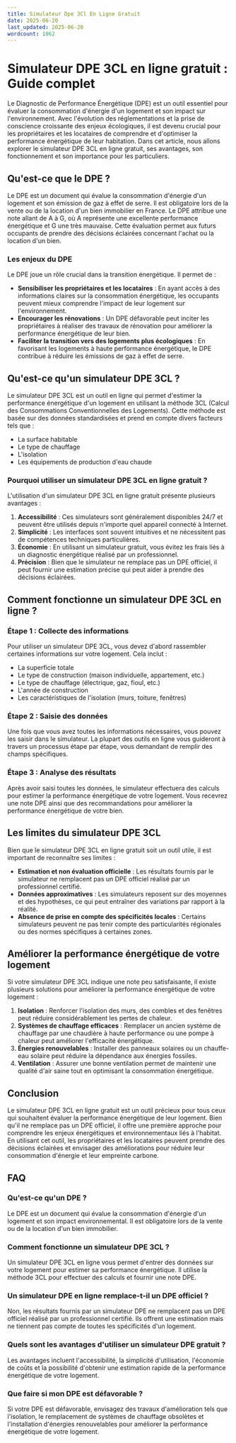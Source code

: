 ```yaml
---
title: Simulateur Dpe 3Cl En Ligne Gratuit
date: 2025-06-20
last_updated: 2025-06-20
wordcount: 1062
---
```


# Simulateur DPE 3CL en ligne gratuit : Guide complet

Le Diagnostic de Performance Énergétique (DPE) est un outil essentiel pour évaluer la consommation d'énergie d'un logement et son impact sur l'environnement. Avec l'évolution des réglementations et la prise de conscience croissante des enjeux écologiques, il est devenu crucial pour les propriétaires et les locataires de comprendre et d'optimiser la performance énergétique de leur habitation. Dans cet article, nous allons explorer le simulateur DPE 3CL en ligne gratuit, ses avantages, son fonctionnement et son importance pour les particuliers.

## Qu'est-ce que le DPE ?

Le DPE est un document qui évalue la consommation d'énergie d'un logement et son émission de gaz à effet de serre. Il est obligatoire lors de la vente ou de la location d'un bien immobilier en France. Le DPE attribue une note allant de A à G, où A représente une excellente performance énergétique et G une très mauvaise. Cette évaluation permet aux futurs occupants de prendre des décisions éclairées concernant l'achat ou la location d'un bien.

### Les enjeux du DPE

Le DPE joue un rôle crucial dans la transition énergétique. Il permet de :

- **Sensibiliser les propriétaires et les locataires** : En ayant accès à des informations claires sur la consommation énergétique, les occupants peuvent mieux comprendre l'impact de leur logement sur l'environnement.
- **Encourager les rénovations** : Un DPE défavorable peut inciter les propriétaires à réaliser des travaux de rénovation pour améliorer la performance énergétique de leur bien.
- **Faciliter la transition vers des logements plus écologiques** : En favorisant les logements à haute performance énergétique, le DPE contribue à réduire les émissions de gaz à effet de serre.

## Qu'est-ce qu'un simulateur DPE 3CL ?

Le simulateur DPE 3CL est un outil en ligne qui permet d'estimer la performance énergétique d'un logement en utilisant la méthode 3CL (Calcul des Consommations Conventionnelles des Logements). Cette méthode est basée sur des données standardisées et prend en compte divers facteurs tels que :

- La surface habitable
- Le type de chauffage
- L'isolation
- Les équipements de production d'eau chaude

### Pourquoi utiliser un simulateur DPE 3CL en ligne gratuit ?

L'utilisation d'un simulateur DPE 3CL en ligne gratuit présente plusieurs avantages :

1. **Accessibilité** : Ces simulateurs sont généralement disponibles 24/7 et peuvent être utilisés depuis n'importe quel appareil connecté à Internet.
2. **Simplicité** : Les interfaces sont souvent intuitives et ne nécessitent pas de compétences techniques particulières.
3. **Économie** : En utilisant un simulateur gratuit, vous évitez les frais liés à un diagnostic énergétique réalisé par un professionnel.
4. **Précision** : Bien que le simulateur ne remplace pas un DPE officiel, il peut fournir une estimation précise qui peut aider à prendre des décisions éclairées.

## Comment fonctionne un simulateur DPE 3CL en ligne ?

### Étape 1 : Collecte des informations

Pour utiliser un simulateur DPE 3CL, vous devez d'abord rassembler certaines informations sur votre logement. Cela inclut :

- La superficie totale
- Le type de construction (maison individuelle, appartement, etc.)
- Le type de chauffage (électrique, gaz, fioul, etc.)
- L'année de construction
- Les caractéristiques de l'isolation (murs, toiture, fenêtres)

### Étape 2 : Saisie des données

Une fois que vous avez toutes les informations nécessaires, vous pouvez les saisir dans le simulateur. La plupart des outils en ligne vous guideront à travers un processus étape par étape, vous demandant de remplir des champs spécifiques.

### Étape 3 : Analyse des résultats

Après avoir saisi toutes les données, le simulateur effectuera des calculs pour estimer la performance énergétique de votre logement. Vous recevrez une note DPE ainsi que des recommandations pour améliorer la performance énergétique de votre bien.

## Les limites du simulateur DPE 3CL

Bien que le simulateur DPE 3CL en ligne gratuit soit un outil utile, il est important de reconnaître ses limites :

- **Estimation et non évaluation officielle** : Les résultats fournis par le simulateur ne remplacent pas un DPE officiel réalisé par un professionnel certifié.
- **Données approximatives** : Les simulateurs reposent sur des moyennes et des hypothèses, ce qui peut entraîner des variations par rapport à la réalité.
- **Absence de prise en compte des spécificités locales** : Certains simulateurs peuvent ne pas tenir compte des particularités régionales ou des normes spécifiques à certaines zones.

## Améliorer la performance énergétique de votre logement

Si votre simulateur DPE 3CL indique une note peu satisfaisante, il existe plusieurs solutions pour améliorer la performance énergétique de votre logement :

1. **Isolation** : Renforcer l'isolation des murs, des combles et des fenêtres peut réduire considérablement les pertes de chaleur.
2. **Systèmes de chauffage efficaces** : Remplacer un ancien système de chauffage par une chaudière à haute performance ou une pompe à chaleur peut améliorer l'efficacité énergétique.
3. **Énergies renouvelables** : Installer des panneaux solaires ou un chauffe-eau solaire peut réduire la dépendance aux énergies fossiles.
4. **Ventilation** : Assurer une bonne ventilation permet de maintenir une qualité d'air saine tout en optimisant la consommation énergétique.

## Conclusion

Le simulateur DPE 3CL en ligne gratuit est un outil précieux pour tous ceux qui souhaitent évaluer la performance énergétique de leur logement. Bien qu'il ne remplace pas un DPE officiel, il offre une première approche pour comprendre les enjeux énergétiques et environnementaux liés à l'habitat. En utilisant cet outil, les propriétaires et les locataires peuvent prendre des décisions éclairées et envisager des améliorations pour réduire leur consommation d'énergie et leur empreinte carbone.

## FAQ

### Qu'est-ce qu'un DPE ?

Le DPE est un document qui évalue la consommation d'énergie d'un logement et son impact environnemental. Il est obligatoire lors de la vente ou de la location d'un bien immobilier.

### Comment fonctionne un simulateur DPE 3CL ?

Un simulateur DPE 3CL en ligne vous permet d'entrer des données sur votre logement pour estimer sa performance énergétique. Il utilise la méthode 3CL pour effectuer des calculs et fournir une note DPE.

### Un simulateur DPE en ligne remplace-t-il un DPE officiel ?

Non, les résultats fournis par un simulateur DPE ne remplacent pas un DPE officiel réalisé par un professionnel certifié. Ils offrent une estimation mais ne tiennent pas compte de toutes les spécificités d'un logement.

### Quels sont les avantages d'utiliser un simulateur DPE gratuit ?

Les avantages incluent l'accessibilité, la simplicité d'utilisation, l'économie de coûts et la possibilité d'obtenir une estimation rapide de la performance énergétique de votre logement.

### Que faire si mon DPE est défavorable ?

Si votre DPE est défavorable, envisagez des travaux d'amélioration tels que l'isolation, le remplacement de systèmes de chauffage obsolètes et l'installation d'énergies renouvelables pour améliorer la performance énergétique de votre logement.